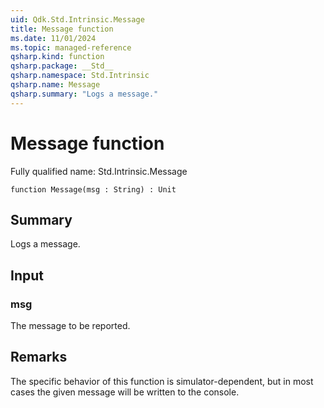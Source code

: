 ```yaml
---
uid: Qdk.Std.Intrinsic.Message
title: Message function
ms.date: 11/01/2024
ms.topic: managed-reference
qsharp.kind: function
qsharp.package: __Std__
qsharp.namespace: Std.Intrinsic
qsharp.name: Message
qsharp.summary: "Logs a message."
---
```


# Message function

Fully qualified name: Std.Intrinsic.Message

```qsharp
function Message(msg : String) : Unit
```

## Summary
Logs a message.

## Input
### msg
The message to be reported.

## Remarks
The specific behavior of this function is simulator-dependent,
but in most cases the given message will be written to the console.
